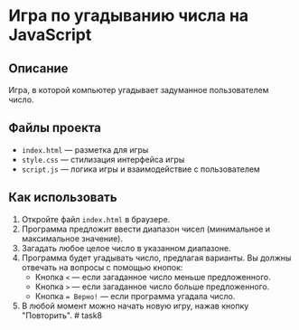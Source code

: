 # Игра по угадыванию числа на JavaScript

## Описание

Игра, в которой компьютер угадывает задуманное пользователем число.

## Файлы проекта

- `index.html` — разметка для игры
- `style.css` — стилизация интерфейса игры
- `script.js` — логика игры и взаимодействие с пользователем

## Как использовать

1. Откройте файл `index.html` в браузере.
2. Программа предложит ввести диапазон чисел (минимальное и максимальное значение).
3. Загадать любое целое число в указанном диапазоне.
4. Программа будет угадывать число, предлагая варианты. Вы должны отвечать на вопросы с помощью кнопок:
   - Кнопка `<` — если загаданное число меньше предложенного.
   - Кнопка `>` — если загаданное число больше предложенного.
   - Кнопка `= Верно!` — если программа угадала число.
5. В любой момент можно начать новую игру, нажав кнопку "Повторить".
#   t a s k 8  
 
